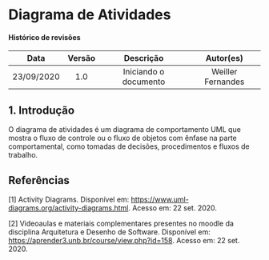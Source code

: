 # Diagrama de Atividades

#### Histórico de revisões
|    Data    | Versão |       Descrição       |    Autor(es)     |
| :--------: | :----: | :-------------------: | :--------------: |
| 23/09/2020 |  1.0   | Iniciando o documento | Weiller Fernandes|

## 1. Introdução

O diagrama de atividades é um diagrama de comportamento UML que mostra o fluxo de controle ou o fluxo de objetos com ênfase na parte comportamental, como tomadas de decisões, procedimentos e fluxos de trabalho.

## Referências

[1] Activity Diagrams. Disponível em: <https://www.uml-diagrams.org/activity-diagrams.html>. Acesso em: 22 set. 2020.

[2] Videoaulas e materiais complementares presentes no moodle da disciplina Arquitetura e Desenho de Software. Disponível em: <https://aprender3.unb.br/course/view.php?id=158>. Acesso em: 22 set. 2020.
